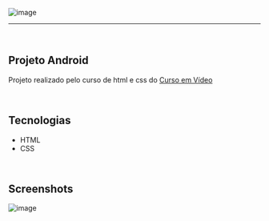![image](https://user-images.githubusercontent.com/106173624/201481060-6859dbe4-2c91-4da3-aa2c-fbfcb95dc58e.png)
<hr>
<br/>

## Projeto Android

Projeto realizado pelo curso de html e css do [Curso em Vídeo](https://www.cursoemvideo.com/)

<br/>

## Tecnologias
* HTML
* CSS

<br/>

## Screenshots
![image](https://user-images.githubusercontent.com/106173624/201481144-d4df6e82-2e64-405e-879c-92b0848ed5a1.png)

